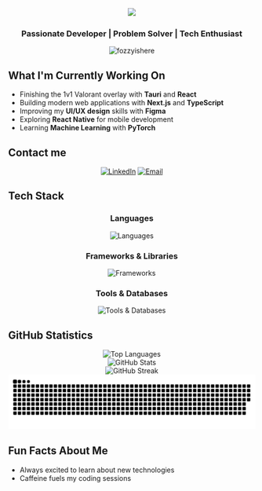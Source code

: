 <div align="center">
  <img src="https://capsule-render.vercel.app/api?type=waving&color=1F2430&height=120&section=header&text=Hi,%20I'm%20Quoc&fontSize=40&fontColor=CBCCC6" />
</div>

<h3 align="center">Passionate Developer | Problem Solver | Tech Enthusiast</h3>

<p align="center"> 
  <img src="https://komarev.com/ghpvc/?username=fozzyishere&label=Profile%20views&color=0e75b6&style=for-the-badge" alt="fozzyishere" /> 
</p>

## What I'm Currently Working On
- Finishing the 1v1 Valorant overlay with **Tauri** and **React**
- Building modern web applications with **Next.js** and **TypeScript**
- Improving my **UI/UX design** skills with **Figma**
- Exploring **React Native** for mobile development
- Learning **Machine Learning** with **PyTorch**

## Contact me

<div align="center">

[![LinkedIn](https://img.shields.io/badge/LinkedIn-%230077B5.svg?style=for-the-badge&logo=linkedin&logoColor=white)](https://linkedin.com/in/quoc-huy-pham-912b26272/)
[![Email](https://img.shields.io/badge/Email-D14836?style=for-the-badge&logo=gmail&logoColor=white)](mailto:danielpham13092002@gmail.com)

</div>

## Tech Stack

<div align="center">

### Languages
<p>
  <img src="https://skillicons.dev/icons?i=js,ts,java,python,c,cpp,html,css" alt="Languages" />
</p>

### Frameworks & Libraries
<p>
  <img src="https://skillicons.dev/icons?i=react,nextjs,nodejs,express,tailwind" alt="Frameworks" />
</p>

### Tools & Databases
<p>
  <img src="https://skillicons.dev/icons?i=mysql,redis,docker,git,figma,linux" alt="Tools & Databases" />
</p>

</div>


## GitHub Statistics

<div align="center">
  
<img src="https://github-readme-stats.vercel.app/api/top-langs/?username=fozzyishere&theme=ayu-mirage&hide_border=false&include_all_commits=true&count_private=true&layout=compact" alt="Top Languages" />

<br>

<img src="https://github-readme-stats.vercel.app/api?username=fozzyishere&theme=ayu-mirage&hide_border=false&include_all_commits=true&count_private=true" alt="GitHub Stats" />

<br>

<img src="https://github-readme-streak-stats.herokuapp.com/?user=fozzyishere&theme=ayu-mirage&hide_border=false" alt="GitHub Streak" />

</div>

<div align="center">
  <img src="https://raw.githubusercontent.com/fozzyishere/fozzyishere/output/snake.svg" alt="Snake animation" />
</div>

## Fun Facts About Me
- Always excited to learn about new technologies
- Caffeine fuels my coding sessions

